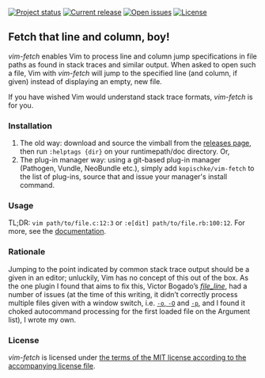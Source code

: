 [![Project status][badge-status]][vimscripts]
[![Current release][badge-release]][releases]
[![Open issues][badge-issues]][issues]
[![License][badge-license]][license]

## Fetch that line and column, boy!

*vim-fetch* enables Vim to process line and column jump specifications in file
paths as found in stack traces and similar output. When asked to open such
a file, Vim with *vim-fetch* will jump to the specified line (and column, if
given) instead of displaying an empty, new file.

If you have wished Vim would understand stack trace formats, *vim-fetch* is for you.

### Installation

1. The old way: download and source the vimball from the [releases page][releases], then run `:helptags {dir}` on your runtimepath/doc directory. Or,
2. The plug-in manager way: using a git-based plug-in manager (Pathogen, Vundle, NeoBundle etc.), simply add `kopischke/vim-fetch` to the list of plug-ins, source that and issue your manager's install command.

### Usage

TL;DR: `vim path/to/file.c:12:3` or `:e[dit] path/to/file.rb:100:12`. For more, see the [documentation][doc].

### Rationale

Jumping to the point indicated by common stack trace output should be a given in an editor; unluckily, Vim has no concept of this out of the box. As the one plugin I found that aims to fix this, Victor Bogado’s [*file_line*][bogado-plugin], had a number of issues (at the time of this writing, it didn’t correctly process multiple files given with a window switch, i.e. [`-o`, `-O`][bogado-issue-winswitch] and [`-p`][bogado-issue-tabswitch], and I found it choked autocommand processing for the first loaded file on the Argument list), I wrote my own.

### License

*vim-fetch* is licensed under [the terms of the MIT license according to the accompanying license file][license].

[badge-status]: http://img.shields.io/badge/status-active-brightgreen.svg?style=flat-square
[badge-release]: http://img.shields.io/github/release/kopischke/vim-fetch.svg?style=flat-square
[badge-issues]: http://img.shields.io/github/issues/kopischke/vim-fetch.svg?style=flat-square
[badge-license]: http://img.shields.io/badge/license-MIT-blue.svg?style=flat-square
[bogado-plugin]: https://github.com/bogado/file-line
[bogado-issue-tabswitch]: https://github.com/bogado/file-line/issues/11
[bogado-issue-winswitch]: https://github.com/bogado/file-line/issues/36
[doc]:      doc/vim-fetch.txt
[issues]: https://github.com/kopischke/vim-fetch/issues
[license]:  LICENSE.md
[releases]: https://github.com/kopischke/vim-fetch/releases
[vimscripts]: http://www.vim.org/scripts/script.php?script_id=4929
